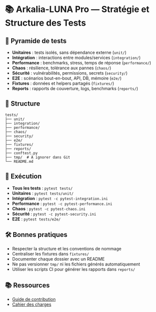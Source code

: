 # 📚 Arkalia-LUNA Pro — Stratégie et Structure des Tests

## 🧪 Pyramide de tests

- **Unitaires** : tests isolés, sans dépendance externe (`unit/`)
- **Intégration** : interactions entre modules/services (`integration/`)
- **Performance** : benchmarks, stress, temps de réponse (`performance/`)
- **Chaos** : résilience, tolérance aux pannes (`chaos/`)
- **Sécurité** : vulnérabilités, permissions, secrets (`security/`)
- **E2E** : scénarios bout-en-bout, API, DB, mémoire (`e2e/`)
- **Fixtures** : données et helpers partagés (`fixtures/`)
- **Reports** : rapports de couverture, logs, benchmarks (`reports/`)

## 📁 Structure

```
tests/
├── unit/
├── integration/
├── performance/
├── chaos/
├── security/
├── e2e/
├── fixtures/
├── reports/
├── conftest.py
├── tmp/  # À ignorer dans Git
└── README.md
```

## 🚦 Exécution

- **Tous les tests** : `pytest tests/`
- **Unitaires** : `pytest tests/unit/`
- **Intégration** : `pytest -c pytest-integration.ini`
- **Performance** : `pytest -c pytest-performance.ini`
- **Chaos** : `pytest -c pytest-chaos.ini`
- **Sécurité** : `pytest -c pytest-security.ini`
- **E2E** : `pytest tests/e2e/`

## 🛠️ Bonnes pratiques

- Respecter la structure et les conventions de nommage
- Centraliser les fixtures dans `fixtures/`
- Documenter chaque dossier avec un README
- Ne pas versionner `tmp/` ni les fichiers générés automatiquement
- Utiliser les scripts CI pour générer les rapports dans `reports/`

## 📚 Ressources
- [Guide de contribution](../docs/credits/CONTRIBUTING.md)
- [Cahier des charges](../docs/architecture/cahier_des_charges_v4.0.md)
